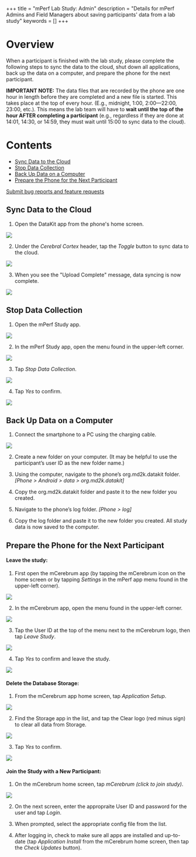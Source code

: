 +++
title = "mPerf Lab Study: Admin"
description = "Details for mPerf Admins and Field Managers about saving participants' data from a lab study"
keywords = []
+++


# Overview

When a participant is finished with the lab study, please complete the following steps to sync the data to the cloud, shut down all applications, back up the data on a computer, and prepare the phone for the next participant.

**IMPORTANT NOTE:** The data files that are recorded by the phone are one hour in length before they are completed and a new file is started. This takes place at the top of every hour. (E.g., midnight, 1:00, 2:00—22:00, 23:00, etc.). This means the lab team will have to **wait until the top of the hour AFTER completing a participant** (e.g., regardless if they are done at 14:01, 14:30, or 14:59, they must wait until 15:00 to sync data to the cloud).

# Contents

- [Sync Data to the Cloud](#syncing)
- [Stop Data Collection](#stopping)
- [Back Up Data on a Computer](#backing)
- [Prepare the Phone for the Next Participant](#preparing)


[Submit bug reports and feature requests](http://software.md2k.org/under-the-hood/feedback/)


## <a name="syncing"></a>Sync Data to the Cloud

1) Open the DataKit app from the phone's home screen.

<img src="/img/howto/mPerf/DatakitAppIcon.png">

2) Under the *Cerebral Cortex* header, tap the *Toggle* button to sync data to the cloud.

<img src="/img/howto/mPerf/DatakitToggle.png">

3) When you see the "Upload Complete" message, data syncing is now complete.

<img src="/img/howto/mPerf/DatakitUploadComplete.png">


## <a name="stopping"></a>Stop Data Collection

1) Open the mPerf Study app.

<img src="/img/howto/mPerf/mPerfStudyIcon.png">

2) In the mPerf Study app, open the menu found in the upper-left corner.

<img src="/img/howto/mPerf/menuIcon.png">

3) Tap *Stop Data Collection*.

<img src="/img/howto/mPerf/stopDataCollection.png">

4) Tap *Yes* to confirm.

<img src="/img/howto/mPerf/stopDataConfirm.png">


## <a name="backing"></a>Back Up Data on a Computer

1) Connect the smartphone to a PC using the charging cable.

<img src="/img/howto/mPerf/phone2computer.png">

2) Create a new folder on your computer. (It may be helpful to use the participant’s user ID as the new folder name.)

3) Using the computer, navigate to the phone’s org.md2k.datakit folder. *[Phone > Android > data > org.md2k.datakit]*

4) Copy the org.md2k.datakit folder and paste it to the new folder you created.

5) Navigate to the phone’s log folder. *[Phone > log]*

6) Copy the log folder and paste it to the new folder you created. All study data is now saved to the computer.


## <a name="preparing"></a>Prepare the Phone for the Next Participant

#### Leave the study:

1) First open the mCerebrum app (by tapping the mCerebrum icon on the home screen or by tapping *Settings* in the mPerf app menu found in the upper-left corner).

<img src="/img/howto/mPerf/mCerebrumAppHome.png">

2) In the mCerebrum app, open the menu found in the upper-left corner.

<img src="/img/howto/mPerf/menuIcon.png">

3) Tap the User ID at the top of the menu next to the mCerebrum logo, then tap *Leave Study*.

<img src="/img/howto/mPerf/leaveStudyButton.png">

4) Tap *Yes* to confirm and leave the study.

<img src="/img/howto/mPerf/leaveStudyConfirm.png">


#### Delete the Database Storage:

1) From the mCerebrum app home screen, tap *Application Setup*.

<img src="/img/howto/mPerf/applicationSetup.png">

2) Find the Storage app in the list, and tap the Clear logo (red minus sign) to clear all data from Storage.

<img src="/img/howto/mPerf/storageMinus.png">

3) Tap *Yes* to confirm.

<img src="/img/howto/mPerf/deleteDatabaseFiles.png">


#### Join the Study with a New Participant:

1) On the mCerebrum home screen, tap *mCerebrum (click to join study)*.

<img src="/img/howto/mPerf/click2join.png">

2) On the next screen, enter the appropraite User ID and password for the user and tap *Login*.

3) When prompted, select the appropriate config file from the list.

4) After logging in, check to make sure all apps are installed and up-to-date (tap *Application Install* from the mCerebrum home screen, then tap the *Check Updates* button).
